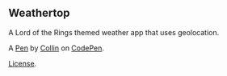 Weathertop
----------
A Lord of the Rings themed weather app that uses geolocation.

A [Pen](http://codepen.io/collinferry/pen/obmKgm) by [Collin](http://codepen.io/collinferry) on [CodePen](http://codepen.io/).

[License](http://codepen.io/collinferry/pen/obmKgm/license).